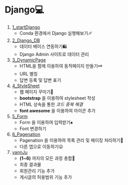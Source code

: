 # Django💻
1. [1_startDjango](./1_startDjango/)
   - Conda 환경에서 Django 실행해보기🩹
2. [2_Django_DB](./2_Django_DB/)
   - 데이터 베이스 연동하기🛍
   - Django Admin 사이트로 데이터 관리
3. [3_DynamicPage](./3_DynamicPage)
   - HTML을 함께 이용하여 동적페이지 만들기🗝
   - URL 별칭
   - 답변 등록 및 답변 표기
4. [4_StyleSheet](./4_StyleSheet)
   - 웹 페이지 꾸미기🏒 
   - **bootstrap** 을 이용하여 stylesheet 작성
   - HTML 상속을 통한 *코드 중복 해결*
   - **font awesome** 을 이용하여 아이콘 추가
5. [5_Form](./5_Form)
   - Form 을 이용하여 입력받기♠
   - Font 변경하기
6. [6_Pagenation](./6_Pagenation)
   - Pagenation 을 이용하여 목록 관리 및 페이징 처리하기🐾
   - 다른 앱으로 이동하기😛
7. [yannJu](./yannJu)
   - **(1~6)** 까지의 모든 과정 총합🐫
   - 최종 결과물
   - 회원관리 기능 추가
   - 게시글의 허용범위 기능 추가
